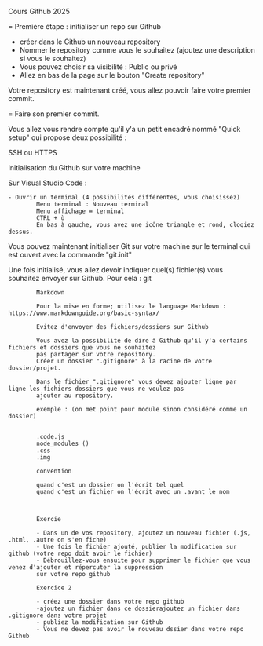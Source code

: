 Cours Github 2025

= Première étape : initialiser un repo sur Github

- créer dans le Github un nouveau repository
- Nommer le repository comme vous le souhaitez (ajoutez une description si vous le souhaitez)
- Vous pouvez choisir sa visibilité : Public ou privé
- Allez en bas de la page sur le bouton "Create repository"

Votre repository est maintenant créé, vous allez pouvoir faire votre premier commit.

= Faire son premier commit.

Vous allez vous rendre compte qu'il y'a un petit encadré nommé "Quick setup" qui propose deux possibilité : 

SSH ou HTTPS

Initialisation du Github sur votre machine

Sur Visual Studio Code :

    - Ouvrir un terminal (4 possibilités différentes, vous choisissez)
            Menu terminal : Nouveau terminal
            Menu affichage = terminal
            CTRL + ù
            En bas à gauche, vous avez une icône triangle et rond, cloqiez dessus.

Vous pouvez maintenant initialiser Git sur votre machine sur le terminal qui est ouvert avec la commande "git.init"

Une fois initialisé, vous allez devoir indiquer quel(s) fichier(s) vous souhaitez envoyer sur Github. Pour cela :
            git


            Markdown

            Pour la mise en forme; utilisez le language Markdown : https://www.markdownguide.org/basic-syntax/

            Evitez d'envoyer des fichiers/dossiers sur Github

            Vous avez la possibilité de dire à Github qu'il y'a certains fichiers et dossiers que vous ne souhaitez
            pas partager sur votre repository.
            Créer un dossier ".gitignore" à la racine de votre dossier/projet.

            Dans le fichier ".gitignore" vous devez ajouter ligne par ligne les fichiers dossiers que vous ne voulez pas
            ajouter au repository.

            exemple : (on met point pour module sinon considéré comme un dossier)


            .code.js 
            node_modules ()
            .css
            .img

            convention 

            quand c'est un dossier on l'écrit tel quel
            quand c'est un fichier on l'écrit avec un .avant le nom



            Exercie

            - Dans un de vos repository, ajoutez un nouveau fichier (.js, .html, .autre on s'en fiche)
            - Une fois le fichier ajouté, publier la modification sur github (votre repo doit avoir le fichier)
            - Débrouillez-vous ensuite pour supprimer le fichier que vous venez d'ajouter et répercuter la suppression
            sur votre repo github

            Exercice 2

            - créez une dossier dans votre repo github
            -ajoutez un fichier dans ce dossierajoutez un fichier dans .gitignore dans votre projet
            - publiez la modification sur Github
            - Vous ne devez pas avoir le nouveau dssier dans votre repo Github